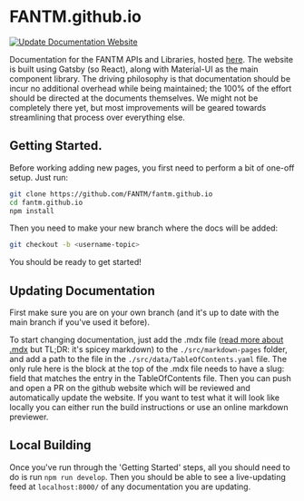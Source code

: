 # FANTM.github.io
[![Update Documentation Website](https://github.com/FANTM/FANTM.github.io/actions/workflows/deploy.js.yml/badge.svg)](https://github.com/FANTM/FANTM.github.io/actions/workflows/deploy.js.yml)

Documentation for the FANTM APIs and Libraries, hosted [here](https://docs.getfantm.com). The website is built using Gatsby (so React), along with Material-UI as the main component library. The driving philosophy is that documentation should be incur no additional overhead while being maintained; the 100% of the effort should be directed at the documents themselves. We might not be completely there yet, but most improvements will be geared towards streamlining that process over everything else.

## Getting Started. 
Before working adding new pages, you first need to perform a bit of one-off setup. Just run:

```bash
git clone https://github.com/FANTM/fantm.github.io
cd fantm.github.io
npm install
```

Then you need to make your new branch where the docs will be added:

```bash
git checkout -b <username-topic>
```

You should be ready to get started!

## Updating Documentation
First make sure you are on your own branch (and it's up to date with the main branch if you've used it before).

To start changing documentation, just add the .mdx file ([read more about .mdx](https://mdxjs.com/) but TL;DR: it's spicey markdown) to the `./src/markdown-pages` folder, and add a path to the file in the `./src/data/TableOfContents.yaml` file. The only rule here is the block at the top of the .mdx file needs to have a slug: field that matches the entry in the TableOfContents file. Then you can push and open a PR on the github website which will be reviewed and automatically update the website. If you want to test what it will look like locally you can either run the build instructions or use an online markdown previewer.

## Local Building
Once you've run through the 'Getting Started' steps, all you should need to do is run `npm run develop`. Then you should be able to see a live-updating feed at `localhost:8000/` of any documentation you are updating.

